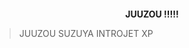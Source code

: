 <p align="center">
  <img src= ""
</p>

<p align="center">
  <b>JUUZOU !!!!!</b>
</p>

> JUUZOU SUZUYA INTROJET XP
